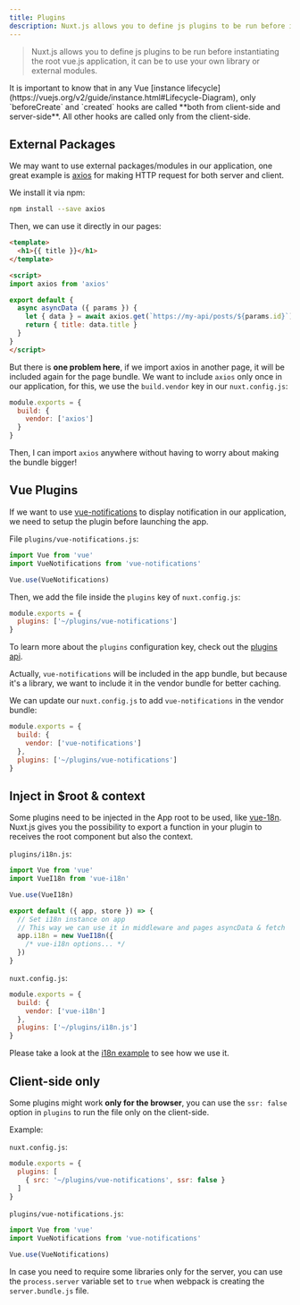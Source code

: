 ```yaml
---
title: Plugins
description: Nuxt.js allows you to define js plugins to be run before instantiating the root vue.js application, it can be to use your own library or external modules.
---
```


> Nuxt.js allows you to define js plugins to be run before instantiating the root vue.js application, it can be to use your own library or external modules.

<div class="Alert">It is important to know that in any Vue [instance lifecycle](https://vuejs.org/v2/guide/instance.html#Lifecycle-Diagram), only `beforeCreate` and `created` hooks are called **both from client-side and server-side**. All other hooks are called only from the client-side.</div>

## External Packages

We may want to use external packages/modules in our application, one great example is [axios](https://github.com/mzabriskie/axios) for making HTTP request for both server and client.

We install it via npm:

```bash
npm install --save axios
```

Then, we can use it directly in our pages:

```html
<template>
  <h1>{{ title }}</h1>
</template>

<script>
import axios from 'axios'

export default {
  async asyncData ({ params }) {
    let { data } = await axios.get(`https://my-api/posts/${params.id}`)
    return { title: data.title }
  }
}
</script>
```

But there is **one problem here**, if we import axios in another page, it will be included again for the page bundle. We want to include `axios` only once in our application, for this, we use the `build.vendor` key in our `nuxt.config.js`:

```js
module.exports = {
  build: {
    vendor: ['axios']
  }
}
```

Then, I can import `axios` anywhere without having to worry about making the bundle bigger!

## Vue Plugins

If we want to use [vue-notifications](https://github.com/se-panfilov/vue-notifications) to display notification in our application, we need to setup the plugin before launching the app.

File `plugins/vue-notifications.js`:
```js
import Vue from 'vue'
import VueNotifications from 'vue-notifications'

Vue.use(VueNotifications)
```

Then, we add the file inside the `plugins` key of `nuxt.config.js`:
```js
module.exports = {
  plugins: ['~/plugins/vue-notifications']
}
```

To learn more about the `plugins` configuration key, check out the [plugins api](/api/configuration-plugins).

Actually, `vue-notifications` will be included in the app bundle, but because it's a library, we want to include it in the vendor bundle for better caching.

We can update our `nuxt.config.js` to add `vue-notifications` in the vendor bundle:
```js
module.exports = {
  build: {
    vendor: ['vue-notifications']
  },
  plugins: ['~/plugins/vue-notifications']
}
```

## Inject in $root & context

Some plugins need to be injected in the App root to be used, like [vue-18n](https://github.com/kazupon/vue-i18n). Nuxt.js gives you the possibility to export a function in your plugin to receives the root component but also the context.

`plugins/i18n.js`:
```js
import Vue from 'vue'
import VueI18n from 'vue-i18n'

Vue.use(VueI18n)

export default ({ app, store }) => {
  // Set i18n instance on app
  // This way we can use it in middleware and pages asyncData & fetch
  app.i18n = new VueI18n({
    /* vue-i18n options... */
  })
}
```

`nuxt.config.js`:
```js
module.exports = {
  build: {
    vendor: ['vue-i18n']
  },
  plugins: ['~/plugins/i18n.js']
}
```

Please take a look at the [i18n example](/examples/i18n) to see how we use it.

## Client-side only

Some plugins might work **only for the browser**, you can use the `ssr: false` option in `plugins` to run the file only on the client-side.

Example:

`nuxt.config.js`:
```js
module.exports = {
  plugins: [
    { src: '~/plugins/vue-notifications', ssr: false }
  ]
}
```

`plugins/vue-notifications.js`:
```js
import Vue from 'vue'
import VueNotifications from 'vue-notifications'

Vue.use(VueNotifications)
```

In case you need to require some libraries only for the server, you can use the `process.server` variable set to `true` when webpack is creating the `server.bundle.js` file.
